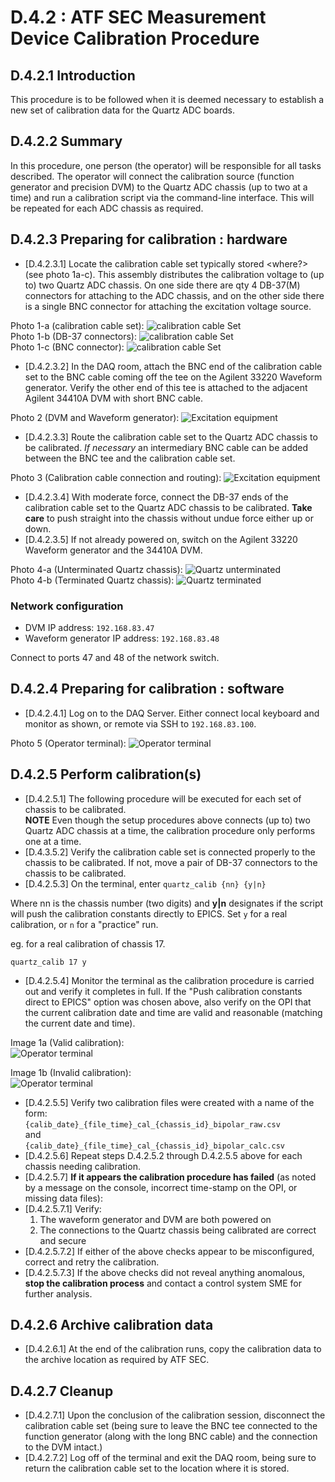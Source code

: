 # D.4.2 : ATF SEC Measurement Device Calibration Procedure

## D.4.2.1 Introduction
This procedure is to be followed when it is deemed necessary to establish a new set of calibration data for the Quartz
ADC boards. 

## D.4.2.2 Summary
In this procedure, one person (the operator) will be responsible for all tasks described. 
The operator will connect the calibration source (function generator and precision DVM) to the Quartz ADC chassis 
(up to two at a time) and run a calibration script via the command-line interface. 
This will be repeated for each ADC chassis as required.

## D.4.2.3 Preparing for calibration : hardware
- [D.4.2.3.1] Locate the calibration cable set typically stored <where?> (see photo 1a-c). This assembly distributes the 
calibration voltage to (up to) two Quartz ADC chassis. On one side there are qty 4 DB-37(M) connectors for attaching to
the ADC chassis, and on the other side there is a single BNC connector for attaching the excitation voltage source.  

Photo 1-a (calibration cable set): ![calibration cable Set](./Figures/Photo1-a.JPG)  
Photo 1-b (DB-37 connectors): ![calibration cable Set](./Figures/Photo1-b.JPG)  
Photo 1-c (BNC connector): ![calibration cable Set](./Figures/Photo1-c.JPG)  

- [D.4.2.3.2] In the DAQ room, attach the BNC end of the calibration cable set to the BNC cable coming off the tee on the 
Agilent 33220 Waveform generator. Verify the other end of this tee is attached to the adjacent Agilent 34410A DVM with
short BNC cable.  

Photo 2 (DVM and Waveform generator): ![Excitation equipment](./Figures/Photo2.JPG)  

- [D.4.2.3.3] Route the calibration cable set to the Quartz ADC chassis to be calibrated. *If necessary* an intermediary BNC cable can be
added between the BNC tee and the calibration cable set.  

Photo 3 (Calibration cable connection and routing): ![Excitation equipment](./Figures/Photo3.JPG)  

- [D.4.2.3.4] With moderate force, connect the DB-37 ends of the calibration cable set to the Quartz ADC chassis to be 
calibrated. **Take care** to push straight into the chassis without undue force either up or down.
- [D.4.2.3.5] If not already powered on, switch on the Agilent 33220 Waveform generator and the 34410A DVM.

Photo 4-a (Unterminated Quartz chassis): ![Quartz unterminated](./Figures/Photo4-a.JPG)  
Photo 4-b (Terminated Quartz chassis): ![Quartz terminated](./Figures/Photo4-b.JPG)  

### Network configuration

- DVM IP address: `192.168.83.47`
- Waveform generator IP address: `192.168.83.48`

Connect to ports 47 and 48 of the network switch.

## D.4.2.4 Preparing for calibration : software
- [D.4.2.4.1] Log on to the DAQ Server.
  Either connect local keyboard and monitor as shown,
  or remote via SSH to `192.168.83.100`.

Photo 5 (Operator terminal): ![Operator terminal](./Figures/Photo5.JPG)

## D.4.2.5 Perform calibration(s)
- [D.4.2.5.1] The following procedure will be executed for each set of chassis to be calibrated.  
**NOTE** Even though the setup procedures above connects (up to) two Quartz ADC chassis at a time, the calibration 
procedure only performs one at a time. 
- [D.4.3.5.2] Verify the calibration cable set is connected properly to the chassis to be calibrated. If not, move a pair of
DB-37 connectors to the chassis to be calibrated.
- [D.4.2.5.3] On the terminal, enter `quartz_calib {nn} {y|n}`


Where nn is the chassis number (two digits) and **y|n** designates if the script
will push the calibration constants directly to EPICS.
Set `y` for a real calibration, or `n` for a "practice" run.

eg. for a real calibration of chassis 17.

```
quartz_calib 17 y
```

- [D.4.2.5.4] Monitor the terminal as the calibration procedure is carried out and verify it completes in full. If the
"Push calibration constants direct to EPICS" option was chosen above, also verify on the OPI that the current
calibration date and time are valid and reasonable (matching the current date and time).  

Image 1a (Valid calibration):  
![Operator terminal](./Figures/calib-ok.png)  

Image 1b (Invalid calibration):  
![Operator terminal](./Figures/calib-invalid.png)  

- [D.4.2.5.5] Verify two calibration files were created with a name of the form:  
`{calib_date}_{file_time}_cal_{chassis_id}_bipolar_raw.csv`  
and  
`{calib_date}_{file_time}_cal_{chassis_id}_bipolar_calc.csv` 
- [D.4.2.5.6] Repeat steps D.4.2.5.2 through D.4.2.5.5 above for each chassis needing calibration.
- [D.4.2.5.7] **If it appears the calibration procedure has failed** (as noted by a message on the console, incorrect
time-stamp on the OPI, or missing data files):
- [D.4.2.5.7.1] Verify:
  1. The waveform generator and DVM are both powered on
  2. The connections to the Quartz chassis being calibrated are correct and secure  
- [D.4.2.5.7.2] If either of the above checks appear to be misconfigured, correct and retry the calibration.
- [D.4.2.5.7.3] If the above checks did not reveal anything anomalous, **stop the calibration process** and contact a 
control system SME for further analysis.

## D.4.2.6 Archive calibration data
- [D.4.2.6.1] At the end of the calibration runs, copy the calibration data to the archive location as required by ATF SEC.

## D.4.2.7 Cleanup
- [D.4.2.7.1] Upon the conclusion of the calibration session, disconnect the calibration cable set (being sure to leave the BNC 
tee connected to the function generator (along with the long BNC cable) and the connection to the DVM intact.)
- [D.4.2.7.2] Log off of the terminal and exit the DAQ room, being sure to return the calibration cable set to the location where
it is stored.

